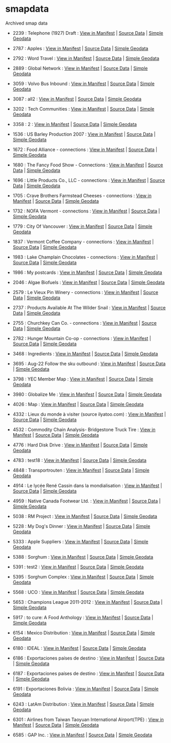 # smapdata
Archived smap data

* 2239 : Telephone (1927) Draft : [View in Manifest](https://rawcdn.githack.com/hock/Manifest/d67cd9577e97286e0ed262d331a6e4553ab31980/index.html#2239) | [Source Data](https://github.com/hock/smapdata/blob/master/data/2239.json) | [Simple Geodata](https://github.com/hock/smapdata/blob/master/data/2239.geojson)
* 2787 : Apples : [View in Manifest](https://rawcdn.githack.com/hock/Manifest/d67cd9577e97286e0ed262d331a6e4553ab31980/index.html#2787) | [Source Data](https://github.com/hock/smapdata/blob/master/data/2787.json) | [Simple Geodata](https://github.com/hock/smapdata/blob/master/data/2787.geojson)
* 2792 : Word Travel : [View in Manifest](https://rawcdn.githack.com/hock/Manifest/d67cd9577e97286e0ed262d331a6e4553ab31980/index.html#2792) | [Source Data](https://github.com/hock/smapdata/blob/master/data/2792.json) | [Simple Geodata](https://github.com/hock/smapdata/blob/master/data/2792.geojson)
* 2889 : Global Network : [View in Manifest](https://rawcdn.githack.com/hock/Manifest/d67cd9577e97286e0ed262d331a6e4553ab31980/index.html#2889) | [Source Data](https://github.com/hock/smapdata/blob/master/data/2889.json) | [Simple Geodata](https://github.com/hock/smapdata/blob/master/data/2889.geojson)
* 3059 : Volvo Bus Inbound : [View in Manifest](https://rawcdn.githack.com/hock/Manifest/d67cd9577e97286e0ed262d331a6e4553ab31980/index.html#3059) | [Source Data](https://github.com/hock/smapdata/blob/master/data/3059.json) | [Simple Geodata](https://github.com/hock/smapdata/blob/master/data/3059.geojson)
* 3087 : all2 : [View in Manifest](https://rawcdn.githack.com/hock/Manifest/d67cd9577e97286e0ed262d331a6e4553ab31980/index.html#3087) | [Source Data](https://github.com/hock/smapdata/blob/master/data/3087.json) | [Simple Geodata](https://github.com/hock/smapdata/blob/master/data/3087.geojson)
* 3202 : Tech Communities : [View in Manifest](https://rawcdn.githack.com/hock/Manifest/d67cd9577e97286e0ed262d331a6e4553ab31980/index.html#3202) | [Source Data](https://github.com/hock/smapdata/blob/master/data/3202.json) | [Simple Geodata](https://github.com/hock/smapdata/blob/master/data/3202.geojson)
* 3358 : 2 : [View in Manifest](https://rawcdn.githack.com/hock/Manifest/d67cd9577e97286e0ed262d331a6e4553ab31980/index.html#3358) | [Source Data](https://github.com/hock/smapdata/blob/master/data/3358.json) | [Simple Geodata](https://github.com/hock/smapdata/blob/master/data/3358.geojson)

* 1536 : US Barley Production 2007 : [View in Manifest](https://rawcdn.githack.com/hock/Manifest/d67cd9577e97286e0ed262d331a6e4553ab31980/index.html#1536) | [Source Data](https://github.com/hock/smapdata/blob/master/data/1536.json) | [Simple Geodata](https://github.com/hock/smapdata/blob/master/data/1536.geojson)
* 1672 : Food Alliance - connections : [View in Manifest](https://rawcdn.githack.com/hock/Manifest/d67cd9577e97286e0ed262d331a6e4553ab31980/index.html#1672) | [Source Data](https://github.com/hock/smapdata/blob/master/data/1672.json) | [Simple Geodata](https://github.com/hock/smapdata/blob/master/data/1672.geojson)
* 1680 : The Fancy Food Show - Connections : [View in Manifest](https://rawcdn.githack.com/hock/Manifest/d67cd9577e97286e0ed262d331a6e4553ab31980/index.html#1680) | [Source Data](https://github.com/hock/smapdata/blob/master/data/1680.json) | [Simple Geodata](https://github.com/hock/smapdata/blob/master/data/1680.geojson)
* 1696 : Little Products Co., LLC - connections : [View in Manifest](https://rawcdn.githack.com/hock/Manifest/d67cd9577e97286e0ed262d331a6e4553ab31980/index.html#1696) | [Source Data](https://github.com/hock/smapdata/blob/master/data/1696.json) | [Simple Geodata](https://github.com/hock/smapdata/blob/master/data/1696.geojson)
* 1705 : Crave Brothers Farmstead Cheeses - connections : [View in Manifest](https://rawcdn.githack.com/hock/Manifest/d67cd9577e97286e0ed262d331a6e4553ab31980/index.html#1705) | [Source Data](https://github.com/hock/smapdata/blob/master/data/1705.json) | [Simple Geodata](https://github.com/hock/smapdata/blob/master/data/1705.geojson)
* 1732 : NOFA Vermont - connections : [View in Manifest](https://rawcdn.githack.com/hock/Manifest/d67cd9577e97286e0ed262d331a6e4553ab31980/index.html#1732) | [Source Data](https://github.com/hock/smapdata/blob/master/data/1732.json) | [Simple Geodata](https://github.com/hock/smapdata/blob/master/data/1732.geojson)
* 1779 : City Of Vancouver : [View in Manifest](https://rawcdn.githack.com/hock/Manifest/d67cd9577e97286e0ed262d331a6e4553ab31980/index.html#1779) | [Source Data](https://github.com/hock/smapdata/blob/master/data/1779.json) | [Simple Geodata](https://github.com/hock/smapdata/blob/master/data/1779.geojson)
* 1837 : Vermont Coffee Company - connections : [View in Manifest](https://rawcdn.githack.com/hock/Manifest/d67cd9577e97286e0ed262d331a6e4553ab31980/index.html#1837) | [Source Data](https://github.com/hock/smapdata/blob/master/data/1837.json) | [Simple Geodata](https://github.com/hock/smapdata/blob/master/data/1837.geojson)
* 1983 : Lake Champlain Chocolates - connections : [View in Manifest](https://rawcdn.githack.com/hock/Manifest/d67cd9577e97286e0ed262d331a6e4553ab31980/index.html#1983) | [Source Data](https://github.com/hock/smapdata/blob/master/data/1983.json) | [Simple Geodata](https://github.com/hock/smapdata/blob/master/data/1983.geojson)
* 1986 : My postcards : [View in Manifest](https://rawcdn.githack.com/hock/Manifest/d67cd9577e97286e0ed262d331a6e4553ab31980/index.html#1986) | [Source Data](https://github.com/hock/smapdata/blob/master/data/1986.json) | [Simple Geodata](https://github.com/hock/smapdata/blob/master/data/1986.geojson)
* 2046 : Algae Biofuels : [View in Manifest](https://rawcdn.githack.com/hock/Manifest/d67cd9577e97286e0ed262d331a6e4553ab31980/index.html#2046) | [Source Data](https://github.com/hock/smapdata/blob/master/data/2046.json) | [Simple Geodata](https://github.com/hock/smapdata/blob/master/data/2046.geojson)
* 2579 : Le Vieux Pin Winery - connections : [View in Manifest](https://rawcdn.githack.com/hock/Manifest/d67cd9577e97286e0ed262d331a6e4553ab31980/index.html#2579) | [Source Data](https://github.com/hock/smapdata/blob/master/data/2579.json) | [Simple Geodata](https://github.com/hock/smapdata/blob/master/data/2579.geojson)
* 2737 : Products Available At The Wilder Snail : [View in Manifest](https://rawcdn.githack.com/hock/Manifest/d67cd9577e97286e0ed262d331a6e4553ab31980/index.html#2737) | [Source Data](https://github.com/hock/smapdata/blob/master/data/2737.json) | [Simple Geodata](https://github.com/hock/smapdata/blob/master/data/2737.geojson)
* 2755 : Churchkey Can Co. - connections : [View in Manifest](https://rawcdn.githack.com/hock/Manifest/d67cd9577e97286e0ed262d331a6e4553ab31980/index.html#2755) | [Source Data](https://github.com/hock/smapdata/blob/master/data/2755.json) | [Simple Geodata](https://github.com/hock/smapdata/blob/master/data/2755.geojson)
* 2782 : Hunger Mountain Co-op - connections : [View in Manifest](https://rawcdn.githack.com/hock/Manifest/d67cd9577e97286e0ed262d331a6e4553ab31980/index.html#2782) | [Source Data](https://github.com/hock/smapdata/blob/master/data/2782.json) | [Simple Geodata](https://github.com/hock/smapdata/blob/master/data/2782.geojson)
* 3468 : Ingredients : [View in Manifest](https://rawcdn.githack.com/hock/Manifest/d67cd9577e97286e0ed262d331a6e4553ab31980/index.html#3468) | [Source Data](https://github.com/hock/smapdata/blob/master/data/3468.json) | [Simple Geodata](https://github.com/hock/smapdata/blob/master/data/3468.geojson)
* 3695 : Aug-22 Follow the sku outbound : [View in Manifest](https://rawcdn.githack.com/hock/Manifest/d67cd9577e97286e0ed262d331a6e4553ab31980/index.html#3695) | [Source Data](https://github.com/hock/smapdata/blob/master/data/3695.json) | [Simple Geodata](https://github.com/hock/smapdata/blob/master/data/3695.geojson)
* 3798 : YEC Member Map : [View in Manifest](https://rawcdn.githack.com/hock/Manifest/d67cd9577e97286e0ed262d331a6e4553ab31980/index.html#3798) | [Source Data](https://github.com/hock/smapdata/blob/master/data/3798.json) | [Simple Geodata](https://github.com/hock/smapdata/blob/master/data/3798.geojson)
* 3980 : Globalize Me : [View in Manifest](https://rawcdn.githack.com/hock/Manifest/d67cd9577e97286e0ed262d331a6e4553ab31980/index.html#3980) | [Source Data](https://github.com/hock/smapdata/blob/master/data/3980.json) | [Simple Geodata](https://github.com/hock/smapdata/blob/master/data/3980.geojson)
* 4026 : Map : [View in Manifest](https://rawcdn.githack.com/hock/Manifest/d67cd9577e97286e0ed262d331a6e4553ab31980/index.html#4026) | [Source Data](https://github.com/hock/smapdata/blob/master/data/4026.json) | [Simple Geodata](https://github.com/hock/smapdata/blob/master/data/4026.geojson)
* 4332 : Lieux du monde à visiter (source ilyatoo.com) : [View in Manifest](https://rawcdn.githack.com/hock/Manifest/d67cd9577e97286e0ed262d331a6e4553ab31980/index.html#4332) | [Source Data](https://github.com/hock/smapdata/blob/master/data/4332.json) | [Simple Geodata](https://github.com/hock/smapdata/blob/master/data/4332.geojson)
* 4532 : Commodity Chain Analysis- Bridgestone Truck Tire : [View in Manifest](https://rawcdn.githack.com/hock/Manifest/d67cd9577e97286e0ed262d331a6e4553ab31980/index.html#4532) | [Source Data](https://github.com/hock/smapdata/blob/master/data/4532.json) | [Simple Geodata](https://github.com/hock/smapdata/blob/master/data/4532.geojson)
* 4776 : Hard Disk Drive : [View in Manifest](https://rawcdn.githack.com/hock/Manifest/d67cd9577e97286e0ed262d331a6e4553ab31980/index.html#4776) | [Source Data](https://github.com/hock/smapdata/blob/master/data/4776.json) | [Simple Geodata](https://github.com/hock/smapdata/blob/master/data/4776.geojson)
* 4783 : test18 : [View in Manifest](https://rawcdn.githack.com/hock/Manifest/d67cd9577e97286e0ed262d331a6e4553ab31980/index.html#4783) | [Source Data](https://github.com/hock/smapdata/blob/master/data/4783.json) | [Simple Geodata](https://github.com/hock/smapdata/blob/master/data/4783.geojson)
* 4848 : Transportrouten : [View in Manifest](https://rawcdn.githack.com/hock/Manifest/d67cd9577e97286e0ed262d331a6e4553ab31980/index.html#4848) | [Source Data](https://github.com/hock/smapdata/blob/master/data/4848.json) | [Simple Geodata](https://github.com/hock/smapdata/blob/master/data/4848.geojson)
* 4914 : Le lycée René Cassin dans la mondialisation : [View in Manifest](https://rawcdn.githack.com/hock/Manifest/d67cd9577e97286e0ed262d331a6e4553ab31980/index.html#4914) | [Source Data](https://github.com/hock/smapdata/blob/master/data/4914.json) | [Simple Geodata](https://github.com/hock/smapdata/blob/master/data/4914.geojson)
* 4959 : Native Canada Footwear Ltd. : [View in Manifest](https://rawcdn.githack.com/hock/Manifest/d67cd9577e97286e0ed262d331a6e4553ab31980/index.html#4959) | [Source Data](https://github.com/hock/smapdata/blob/master/data/4959.json) | [Simple Geodata](https://github.com/hock/smapdata/blob/master/data/4959.geojson)
* 5038 : RM Project : [View in Manifest](https://rawcdn.githack.com/hock/Manifest/d67cd9577e97286e0ed262d331a6e4553ab31980/index.html#5038) | [Source Data](https://github.com/hock/smapdata/blob/master/data/5038.json) | [Simple Geodata](https://github.com/hock/smapdata/blob/master/data/5038.geojson)
* 5228 : My Dog's Dinner : [View in Manifest](https://rawcdn.githack.com/hock/Manifest/d67cd9577e97286e0ed262d331a6e4553ab31980/index.html#5228) | [Source Data](https://github.com/hock/smapdata/blob/master/data/5228.json) | [Simple Geodata](https://github.com/hock/smapdata/blob/master/data/5228.geojson)
* 5333 : Apple Suppliers : [View in Manifest](https://rawcdn.githack.com/hock/Manifest/d67cd9577e97286e0ed262d331a6e4553ab31980/index.html#5333) | [Source Data](https://github.com/hock/smapdata/blob/master/data/5333.json) | [Simple Geodata](https://github.com/hock/smapdata/blob/master/data/5333.geojson)
* 5388 : Sorghum : [View in Manifest](https://rawcdn.githack.com/hock/Manifest/d67cd9577e97286e0ed262d331a6e4553ab31980/index.html#5388) | [Source Data](https://github.com/hock/smapdata/blob/master/data/5388.json) | [Simple Geodata](https://github.com/hock/smapdata/blob/master/data/5388.geojson)
* 5391 : test2 : [View in Manifest](https://rawcdn.githack.com/hock/Manifest/d67cd9577e97286e0ed262d331a6e4553ab31980/index.html#5391) | [Source Data](https://github.com/hock/smapdata/blob/master/data/5391.json) | [Simple Geodata](https://github.com/hock/smapdata/blob/master/data/5391.geojson)
* 5395 : Sorghum Complex : [View in Manifest](https://rawcdn.githack.com/hock/Manifest/d67cd9577e97286e0ed262d331a6e4553ab31980/index.html#5395) | [Source Data](https://github.com/hock/smapdata/blob/master/data/5395.json) | [Simple Geodata](https://github.com/hock/smapdata/blob/master/data/5395.geojson)
* 5568 : UCO : [View in Manifest](https://rawcdn.githack.com/hock/Manifest/d67cd9577e97286e0ed262d331a6e4553ab31980/index.html#5568) | [Source Data](https://github.com/hock/smapdata/blob/master/data/5568.json) | [Simple Geodata](https://github.com/hock/smapdata/blob/master/data/5568.geojson)
* 5653 : Champions League 2011-2012 : [View in Manifest](https://rawcdn.githack.com/hock/Manifest/d67cd9577e97286e0ed262d331a6e4553ab31980/index.html#5653) | [Source Data](https://github.com/hock/smapdata/blob/master/data/5653.json) | [Simple Geodata](https://github.com/hock/smapdata/blob/master/data/5653.geojson)
* 5917 : to cure: A Food Anthology : [View in Manifest](https://rawcdn.githack.com/hock/Manifest/d67cd9577e97286e0ed262d331a6e4553ab31980/index.html#5917) | [Source Data](https://github.com/hock/smapdata/blob/master/data/5917.json) | [Simple Geodata](https://github.com/hock/smapdata/blob/master/data/5917.geojson)
* 6154 : Mexico Distribution : [View in Manifest](https://rawcdn.githack.com/hock/Manifest/d67cd9577e97286e0ed262d331a6e4553ab31980/index.html#6154) | [Source Data](https://github.com/hock/smapdata/blob/master/data/6154.json) | [Simple Geodata](https://github.com/hock/smapdata/blob/master/data/6154.geojson)
* 6180 : IDEAL : [View in Manifest](https://rawcdn.githack.com/hock/Manifest/d67cd9577e97286e0ed262d331a6e4553ab31980/index.html#6180) | [Source Data](https://github.com/hock/smapdata/blob/master/data/6180.json) | [Simple Geodata](https://github.com/hock/smapdata/blob/master/data/6180.geojson)
* 6186 : Exportaciones países de destino : [View in Manifest](https://rawcdn.githack.com/hock/Manifest/d67cd9577e97286e0ed262d331a6e4553ab31980/index.html#6186) | [Source Data](https://github.com/hock/smapdata/blob/master/data/6186.json) | [Simple Geodata](https://github.com/hock/smapdata/blob/master/data/6186.geojson)
* 6187 : Exportaciones países de destino : [View in Manifest](https://rawcdn.githack.com/hock/Manifest/d67cd9577e97286e0ed262d331a6e4553ab31980/index.html#6187) | [Source Data](https://github.com/hock/smapdata/blob/master/data/6187.json) | [Simple Geodata](https://github.com/hock/smapdata/blob/master/data/6187.geojson)
* 6191 : Exportaciones Bolivia : [View in Manifest](https://rawcdn.githack.com/hock/Manifest/d67cd9577e97286e0ed262d331a6e4553ab31980/index.html#6191) | [Source Data](https://github.com/hock/smapdata/blob/master/data/6191.json) | [Simple Geodata](https://github.com/hock/smapdata/blob/master/data/6191.geojson)
* 6243 : LatAm Distribution : [View in Manifest](https://rawcdn.githack.com/hock/Manifest/d67cd9577e97286e0ed262d331a6e4553ab31980/index.html#6243) | [Source Data](https://github.com/hock/smapdata/blob/master/data/6243.json) | [Simple Geodata](https://github.com/hock/smapdata/blob/master/data/6243.geojson)
* 6301 : Airlines from Taiwan Taoyuan International Airport(TPE) : [View in Manifest](https://rawcdn.githack.com/hock/Manifest/d67cd9577e97286e0ed262d331a6e4553ab31980/index.html#6301) | [Source Data](https://github.com/hock/smapdata/blob/master/data/6301.json) | [Simple Geodata](https://github.com/hock/smapdata/blob/master/data/6301.geojson)
* 6585 : GAP Inc. : [View in Manifest](https://rawcdn.githack.com/hock/Manifest/d67cd9577e97286e0ed262d331a6e4553ab31980/index.html#6585) | [Source Data](https://github.com/hock/smapdata/blob/master/data/6585.json) | [Simple Geodata](https://github.com/hock/smapdata/blob/master/data/6585.geojson)
